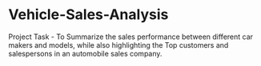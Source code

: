 # Vehicle-Sales-Analysis
Project Task - To Summarize the sales performance between different car makers and models, while also highlighting the Top customers and salespersons in an automobile sales company.
